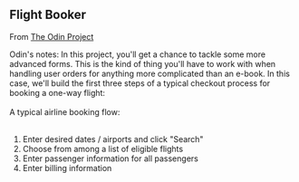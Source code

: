 ## Flight Booker

From [The Odin Project](http://www.theodinproject.com/ruby-on-rails/building-advanced-forms?ref=lnav)
<br>

Odin's notes: In this project, you'll get a chance to tackle some more advanced forms. This is the kind of thing
you'll have to work with when handling user orders for anything more complicated than an e-book.
In this case, we'll build the first three steps of a typical checkout process for booking a one-way flight:
<br><br>
A typical airline booking flow:
<br><br>
1. Enter desired dates / airports and click "Search"<br>
2. Choose from among a list of eligible flights<br>
3. Enter passenger information for all passengers<br>
4. Enter billing information<br>
